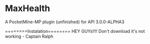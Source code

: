 # MaxHealth
A PocketMine-MP plugin (unfinished) for API 3.0.0-ALPHA3

========Instalation========
HEY GUYs!!!!
Don't download it's not working - Captain Ralph
